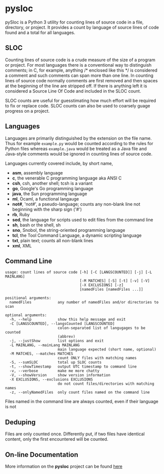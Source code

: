 # pysloc

pySloc is a Python 3 utility for counting lines of source code in a file, 
directory, 
or project.  It provides a count by language of source lines of code found
and a total for all languages.

## SLOC

Counting lines of source code is a crude measure of the size of a program
or project.  For most languages there is a conventional way to distinguish
comments; in C, for example, anything /* enclosed like this */ is considered
a comment and such comments can span more than one line.  In counting lines
of source code normally comments are first removed and then spaces at the
beginning of the line are stripped off.  If there is anything left it is
considered a Source Line Of Code and included in the SLOC count.

SLOC counts are useful for guesstimating how much effort will be required 
to fix or replace code.  SLOC counts can also be used to coarsely
guage progress on a project.

## Languages 

Languages are primarily distinguished by the extension on the file name.
Thus for example `example.py` would be counted according to the rules for
Python files whereas `example.java` would be treated as a Java file and
Java-style comments would be ignored in counting lines of source code.

Languages currently covered include, by short name,

*   **asm**,    assembly language
*  **c**,   the venerable C programming language aka ANSI C
*  **csh**,   csh, another shell; tcsh is a variant
*  **go**,   Google's Go programming language
*   **java**,    the Sun programming language
*  **ml**,   Ocaml, a functional langauge
*  **not#**,  'not#', a pseudo-language; counts any non-blank line not beginning with the sharp sign ('#')
*  **rb**,   Ruby
*  **sed**,   the language for scripts used to edit files from the command line
*   **sh**,     bash or the shell, sh
*   **sno**,    Snobol, the string-oriented programming language
*  **tcl**,   the Tool Command Language, a dynamic scripting language
*  **txt**,   plain text; counts all non-blank lines
* **xml**, XML

## Command Line

	usage: count lines of source code [-h] [-C [LANGSCOUNTED]] [-j] [-L MAINLANG]
	                                  [-M MATCHES] [-S] [-t] [-v] [-V]
	                                  [-X EXCLUSIONS] [-z]
	                                  [namedFiles [namedFiles ...]]
	
	positional arguments:
	  namedFiles            any number of namedFiles and/or directories to scan
	
	optional arguments:
	  -h, --help            show this help message and exit
	  -C [LANGSCOUNTED], --langsCounted [LANGSCOUNTED]
	                        colon-separated list of langugages to be counted
	                        (abbrev)
	  -j, --justShow        list options and exit
	  -L MAINLANG, --mainLang MAINLANG
	                        main language expected (short name, optional)
	  -M MATCHES, --matches MATCHES
	                        count ONLY files with matching names
	  -S, --sumSLOC         total up SLOC counts
	  -t, --showTimestamp   output UTC timestamp to command line
	  -v, --verbose         make me more chatty
	  -V, --showVersion     show version information
	  -X EXCLUSIONS, --exclusions EXCLUSIONS
	                        do not count files/directories with matching names
	  -z, --onlyNamedFiles  only count files named on the command line

Files named in the command line are always counted, even if their language
is not 

## Deduping

Files are only counted once.  Differently put, if two files have identical
content, only the first encountered will be counted.

## On-line Documentation

More information on the **pysloc** project can be found [here](https://jddixon.github.io/pysloc)

